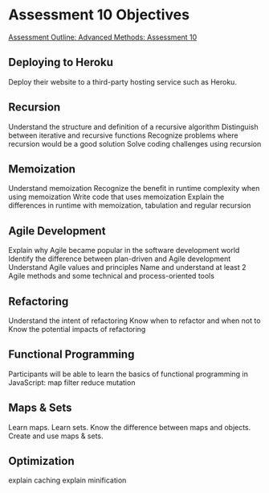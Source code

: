 # Assessment 10 Objectives
[Assessment Outline: Advanced Methods: Assessment 10](https://github.com/Techtonica/curriculum/blob/master/projects/advanced-methods-assessment-10.md)


## Deploying to Heroku
Deploy their website to a third-party hosting service such as Heroku.

## Recursion
Understand the structure and definition of a recursive algorithm
Distinguish between iterative and recursive functions
Recognize problems where recursion would be a good solution
Solve coding challenges using recursion

## Memoization
Understand memoization
Recognize the benefit in runtime complexity when using memoization
Write code that uses memoization
Explain the differences in runtime with memoization, tabulation and regular recursion

## Agile Development
Explain why Agile became popular in the software development world
Identify the difference between plan-driven and Agile development
Understand Agile values and principles
Name and understand at least 2 Agile methods and some technical and process-oriented tools

## Refactoring
Understand the intent of refactoring
Know when to refactor and when not to
Know the potential impacts of refactoring

## Functional Programming
Participants will be able to learn the basics of functional programming in JavaScript:
map
filter
reduce
mutation

## Maps & Sets
Learn maps.
Learn sets.
Know the difference between maps and objects.
Create and use maps & sets.

## Optimization
explain caching
explain minification


